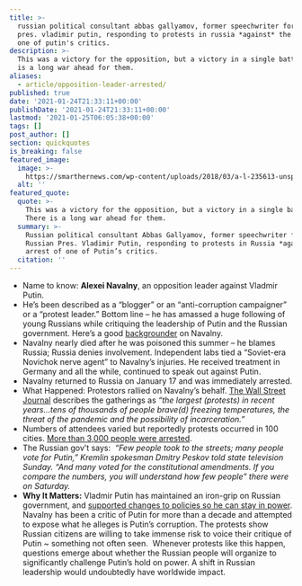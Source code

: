 ```yaml
---
title: >-
  russian political consultant abbas gallyamov, former speechwriter for russian
  pres. vladimir putin, responding to protests in russia *against* the arrest of
  one of putin's critics.
description: >-
  This was a victory for the opposition, but a victory in a single battle. there
  is a long war ahead for them.
aliases:
  - article/opposition-leader-arrested/
published: true
date: '2021-01-24T21:33:11+00:00'
publishDate: '2021-01-24T21:33:11+00:00'
lastmod: '2021-01-25T06:05:38+00:00'
tags: []
post_author: []
section: quickquotes
is_breaking: false
featured_image:
  image: >-
    https://smarthernews.com/wp-content/uploads/2018/03/a-l-235613-unsplash-1-scaled.jpg
  alt: ''
featured_quote:
  quote: >-
    This was a victory for the opposition, but a victory in a single battle.
    There is a long war ahead for them.
  summary: >-
    Russian political consultant Abbas Gallyamov, former speechwriter for
    Russian Pres. Vladimir Putin, responding to protests in Russia *against* the
    arrest of one of Putin’s critics.
  citation: ''
---
```

*   Name to know: **Alexei Navalny**, an opposition leader against Vladmir Putin.
*   He’s been described as a “blogger” or an “anti-corruption campaigner” or a “protest leader.” Bottom line – he has amassed a huge following of young Russians while critiquing the leadership of Putin and the Russian government. Here’s a good [backgrounder](\"https://www.bbc.com/news/world-europe-16057045\") on Navalny.
*   Navalny nearly died after he was poisoned this summer – he blames Russia; Russia denies involvement. Independent labs tied a “Soviet-era Novichok nerve agent” to Navalny’s injuries. He received treatment in Germany and all the while, continued to speak out against Putin.
*   Navalny returned to Russia on January 17 and was immediately arrested.
*   What Happened: Protestors rallied on Navalny’s behalf. [The Wall Street Journal](\"https://www.wsj.com/articles/russias-putin-faces-rising-discontent-amid-weekend-protests-11611507059?mod=hp_lead_pos8\") describes the gatherings as _“the largest (protests) in recent years…tens of thousands of people brave(d) freezing temperatures, the threat of the pandemic and the possibility of incarceration.”_
*   Numbers of attendees varied but reportedly protests occurred in 100 cities. [More than 3,000 people were arrested](\"https://apnews.com/article/vladimir-putin-moscow-arrests-europe-russia-56e06f50eab494213d09346a5d9b4e69\").
*   The Russian gov’t says:  _“Few people took to the streets; many people vote for Putin,” Kremlin spokesman Dmitry Peskov told state television Sunday. “And many voted for the constitutional amendments. If you compare the numbers, you will understand how few people” there were on Saturday._
*   **Why It Matters:** Vladmir Putin has maintained an iron-grip on Russian government, and [supported changes to policies so he can stay in power](\"https://www.reuters.com/article/us-russia-politics/putin-approves-changes-allowing-him-to-stay-in-power-until-2036-idUSKBN20X1FD\"). Navalny has been a critic of Putin for more than a decade and attempted to expose what he alleges is Putin’s corruption. The protests show Russian citizens are willing to take immense risk to voice their critique of Putin ~ something not often seen.  Whenever protests like this happen, questions emerge about whether the Russian people will organize to significantly challenge Putin’s hold on power. A shift in Russian leadership would undoubtedly have worldwide impact.
